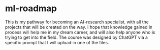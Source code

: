# ml-roadmap
This is my pathway for becoming an AI-research specialist, with all the projects that will be created on the way. I hope that knowledge gained in process will help me in my dream career, and will also help anyone who is trying to get into the field. The course was designed by ChatGPT via a specific prompt that I will upload in one of the files.
